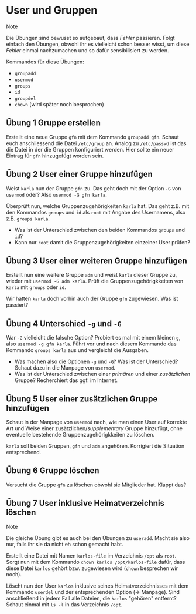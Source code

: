 # User und Gruppen

>[!NOTE] 
> Die Übungen sind bewusst so aufgebaut, dass *Fehler* passieren. Folgt einfach den Übungen, obwohl ihr es vielleicht schon besser wisst, um diese *Fehler* einmal nachzumachen und so dafür sensibilisiert zu werden.
>
> Kommandos für diese Übungen:
>
> - `groupadd`
> - `usermod`
> - `groups`
> - `id`
> - `groupdel`
> - `chown` (wird später noch besprochen)

## Übung 1 Gruppe erstellen
Erstellt eine neue Gruppe `gfn` mit dem Kommando `groupadd gfn`. Schaut euch anschliessend die Datei `/etc/group` an. Analog zu `/etc/passwd` ist das die Datei in der die Gruppen konfiguriert werden. Hier sollte ein neuer Eintrag für `gfn` hinzugefügt worden sein.

## Übung 2 User einer Gruppe hinzufügen
Weist `karla` nun der Gruppe `gfn` zu. Das geht doch mit der Option `-G` von `usermod` oder? Also `usermod -G gfn karla`. 

Überprüft nun, welche Gruppenzugehörigkeiten `karla` hat. Das geht z.B. mit den Kommandos `groups` und `id` als `root` mit Angabe des Usernamens, also z.B. `groups karla`.

- Was ist der Unterschied zwischen den beiden Kommandos `groups` und `id`?
- Kann nur `root` damit die Gruppenzugehörigkeiten einzelner User prüfen?

## Übung 3 User einer weiteren Gruppe hinzufügen
Erstellt nun eine weitere Gruppe `adm` und weist `karla` dieser Gruppe zu, wieder mit `usermod -G adm karla`. Prüft die Gruppenzugehörigkkeiten von `karla` mit `groups` oder `id`.

Wir hatten `karla` doch vorhin auch der Gruppe `gfn` zugewiesen. Was ist passiert?

## Übung 4 Unterschied `-g` und `-G`
War `-G` vielleicht die falsche Option? Probiert es mal mit einem kleinen `g`, also `usermod -g gfn karla`. Führt vor und nach diesem Kommando das Kommando `groups karla` aus und vergleicht die Ausgaben. 

- Was machen also die Optionen `-g` und `-G`? Was ist der Unterschied? Schaut dazu in die Manpage von `usermod`.
- Was ist der Unterschied zwischen einer *primären* und einer *zusätzlichen* Gruppe? Recherchiert das ggf. im Internet.

## Übung 5 User einer zusätzlichen Gruppe hinzufügen
Schaut in der Manpage von `usermod` nach, wie man einen User auf korrekte Art und Weise einer zusätzlichen/*supplementary* Gruppe hinzufügt, ohne eventuelle bestehende Gruppenzugehörigkkeiten zu löschen.

`karla` soll beiden Gruppen, `gfn` und `adm` angehören. Korrigiert die Situation entsprechend.

## Übung 6 Gruppe löschen
Versucht die Gruppe `gfn` zu löschen obwohl sie Mitglieder hat. Klappt das?

## Übung 7 User inklusive Heimatverzeichnis löschen

>[!NOTE] 
> Die gleiche Übung gibt es auch bei den Übungen zu `useradd`. Macht sie also nur, falls ihr sie da nicht eh schon gemacht habt.

Erstellt eine Datei mit Namen `karlos-file` im Verzeichnis `/opt` als `root`. Sorgt nun mit dem Kommando `chown karlos /opt/karlos-file` dafür, dass diese Datei `karlos` gehört bzw. zugewiesen wird (`chown` besprechen wir noch).


Löscht nun den User `karlos` inklusive seines Heimatverzeichnisses mit dem Kommando `userdel` und der entsprechenden Option (-> Manpage). Sind anschließend in jedem Fall alle Dateien, die `karlos` "gehören" entfernt? Schaut einmal mit `ls -l` in das Verzeichnis `/opt`. 
